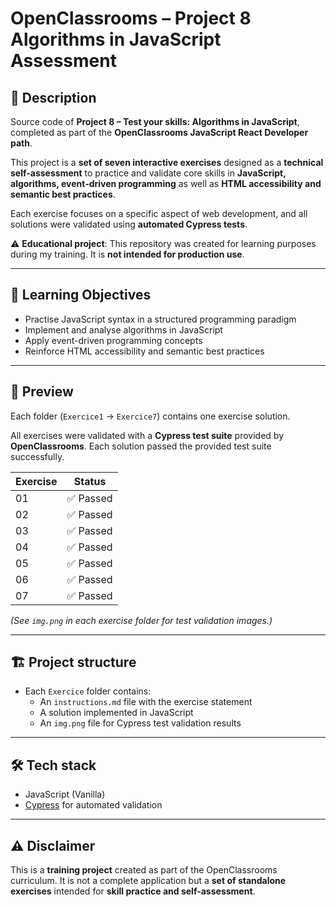 # OpenClassrooms – Project 8 Algorithms in JavaScript Assessment

## 📌 Description

Source code of **Project 8 – Test your skills: Algorithms in JavaScript**, completed as part of the **OpenClassrooms JavaScript React Developer path**.

This project is a **set of seven interactive exercises** designed as a **technical self-assessment** to practice and validate core skills in **JavaScript, algorithms, event-driven programming** as well as **HTML accessibility and semantic best practices**.

Each exercise focuses on a specific aspect of web development, and all solutions were validated using **automated Cypress tests**.

⚠️ **Educational project**: This repository was created for learning purposes during my training. It is **not intended for production use**.

---

## 🎯 Learning Objectives

- Practise JavaScript syntax in a structured programming paradigm
- Implement and analyse algorithms in JavaScript
- Apply event-driven programming concepts
- Reinforce HTML accessibility and semantic best practices

---

## 👀 Preview

Each folder (`Exercice1` → `Exercice7`) contains one exercise solution.

All exercises were validated with a **Cypress test suite** provided by **OpenClassrooms**.
Each solution passed the provided test suite successfully.

| Exercise | Status   |
|----------|----------|
| 01       | ✅ Passed |
| 02       | ✅ Passed |
| 03       | ✅ Passed |
| 04       | ✅ Passed |
| 05       | ✅ Passed |
| 06       | ✅ Passed |
| 07       | ✅ Passed |

*(See `img.png` in each exercise folder for test validation images.)*

---

## 🏗 Project structure

- Each `Exercice` folder contains:
    - An `instructions.md` file with the exercise statement
    - A solution implemented in JavaScript
    - An `img.png` file for Cypress test validation results

---

## 🛠 Tech stack

* JavaScript (Vanilla)
* [Cypress](https://www.cypress.io/) for automated validation

---

## ⚠️ Disclaimer

This is a **training project** created as part of the OpenClassrooms curriculum.
It is not a complete application but a **set of standalone exercises** intended for **skill practice and self-assessment**.